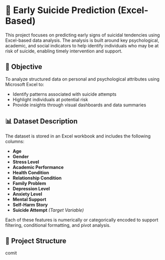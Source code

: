 # 🧠 Early Suicide Prediction (Excel-Based)

This project focuses on predicting early signs of suicidal tendencies using Excel-based data analysis. The analysis is built around key psychological, academic, and social indicators to help identify individuals who may be at risk of suicide, enabling timely intervention and support.

## 📌 Objective

To analyze structured data on personal and psychological attributes using Microsoft Excel to:
- Identify patterns associated with suicide attempts
- Highlight individuals at potential risk
- Provide insights through visual dashboards and data summaries

## 📊 Dataset Description

The dataset is stored in an Excel workbook and includes the following columns:

- **Age**
- **Gender**
- **Stress Level**
- **Academic Performance**
- **Health Condition**
- **Relationship Condition**
- **Family Problem**
- **Depression Level**
- **Anxiety Level**
- **Mental Support**
- **Self-Harm Story**
- **Suicide Attempt** *(Target Variable)*

Each of these features is numerically or categorically encoded to support filtering, conditional formatting, and pivot analysis.

## 📁 Project Structure
comit

